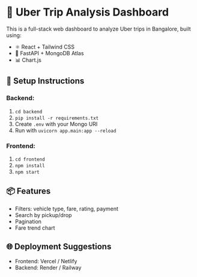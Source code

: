 # 🚕 Uber Trip Analysis Dashboard

This is a full-stack web dashboard to analyze Uber trips in Bangalore, built using:

- ⚛️ React + Tailwind CSS
- 🧠 FastAPI + MongoDB Atlas
- 📊 Chart.js

## 🔧 Setup Instructions

### Backend:
1. `cd backend`
2. `pip install -r requirements.txt`
3. Create `.env` with your Mongo URI
4. Run with `uvicorn app.main:app --reload`

### Frontend:
1. `cd frontend`
2. `npm install`
3. `npm start`

## 📦 Features

- Filters: vehicle type, fare, rating, payment
- Search by pickup/drop
- Pagination
- Fare trend chart

## 🌐 Deployment Suggestions

- Frontend: Vercel / Netlify
- Backend: Render / Railway
